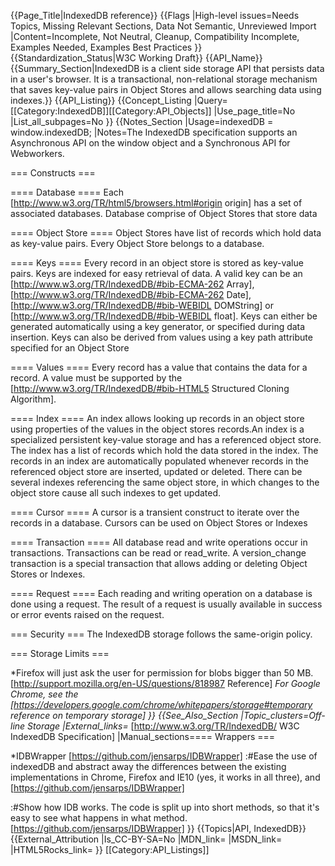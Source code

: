 {{Page_Title|IndexedDB reference}}
{{Flags
|High-level issues=Needs Topics, Missing Relevant Sections, Data Not Semantic, Unreviewed Import
|Content=Incomplete, Not Neutral, Cleanup, Compatibility Incomplete, Examples Needed, Examples Best Practices
}}
{{Standardization_Status|W3C Working Draft}}
{{API_Name}}
{{Summary_Section|IndexedDB is a client side storage API that persists data in a user's browser. It is a transactional, non-relational storage mechanism that saves key-value pairs in Object Stores and allows searching data using indexes.}}
{{API_Listing}}
{{Concept_Listing
|Query=[[Category:IndexedDB]][[Category:API_Objects]]
|Use_page_title=No
|List_all_subpages=No
}}
{{Notes_Section
|Usage=indexedDB = window.indexedDB;
|Notes=The IndexedDB specification supports an Asynchronous API on the window object and a Synchronous API for Webworkers.

=== Constructs ===

==== Database ====
Each [http://www.w3.org/TR/html5/browsers.html#origin origin] has a set of associated databases. Database comprise of Object Stores that store data

==== Object Store ====
Object Stores have list of records which hold data as key-value pairs. Every Object Store belongs to a database.

==== Keys ====
Every record in an object store is stored as key-value pairs. Keys are indexed for easy retrieval of data. 
A valid key can be an [http://www.w3.org/TR/IndexedDB/#bib-ECMA-262 Array], [http://www.w3.org/TR/IndexedDB/#bib-ECMA-262 Date], [http://www.w3.org/TR/IndexedDB/#bib-WEBIDL DOMString] or [http://www.w3.org/TR/IndexedDB/#bib-WEBIDL float]. Keys can either be generated automatically using a key generator, or specified during data insertion. Keys can also be derived from values using a key path attribute specified for an Object Store

==== Values ====
Every record has a value that contains the data for a record. A value must be supported by the [http://www.w3.org/TR/IndexedDB/#bib-HTML5 Structured Cloning Algorithm]. 

==== Index ====
An index allows looking up records in an object store using properties of the values in the object stores records.An index is a specialized persistent key-value storage and has a referenced object store. The index has a list of records which hold the data stored in the index. The records in an index are automatically populated whenever records in the referenced object store are inserted, updated or deleted. There can be several indexes referencing the same object store, in which changes to the object store cause all such indexes to get updated.

==== Cursor ====
A cursor is a transient construct to iterate over the records in a database. Cursors can be used on Object Stores or Indexes

==== Transaction ====
All database read and write operations occur in transactions. Transactions can be read or read_write. A version_change transaction is a special transaction that allows adding or deleting Object Stores or Indexes. 

==== Request ====
Each reading and writing operation on a database is done using a request. The result of a request is usually available in success or error events raised on the request.  

=== Security ===
The IndexedDB storage follows the same-origin policy.

=== Storage Limits ===

*Firefox will just ask the user for permission for blobs bigger than 50 MB. [http://support.mozilla.org/en-US/questions/818987 Reference]
*For Google Chrome, see the [https://developers.google.com/chrome/whitepapers/storage#temporary reference on temporary storage]
}}
{{See_Also_Section
|Topic_clusters=Off-line Storage
|External_links=* [http://www.w3.org/TR/IndexedDB/ W3C IndexedDB Specification]
|Manual_sections==== Wrappers ===

*IDBWrapper [https://github.com/jensarps/IDBWrapper]
:#Ease the use of indexedDB and abstract away the differences between the existing implementations in Chrome, Firefox and IE10 (yes, it works in all three), and [https://github.com/jensarps/IDBWrapper]

:#Show how IDB works. The code is split up into short methods, so that it's easy to see what happens in what method.[https://github.com/jensarps/IDBWrapper]
}}
{{Topics|API, IndexedDB}}
{{External_Attribution
|Is_CC-BY-SA=No
|MDN_link=
|MSDN_link=
|HTML5Rocks_link=
}}
[[Category:API_Listings]]